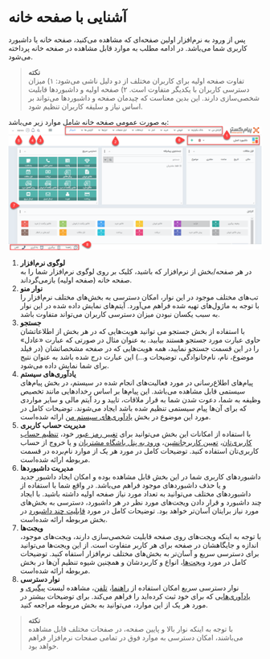 # آشنایی با صفحه خانه
پس از ورود به نرم‌افزار اولین صفحه‌ای که مشاهده می‌کنید، صفحه خانه یا داشبورد کاربری شما می‌باشد. در ادامه مطلب به موارد قابل مشاهده در صفحه خانه پرداخته می‌شود.<br>
> **نکته**<br>
> تفاوت صفحه اولیه برای کاربران مختلف از دو دلیل ناشی می‌شود: ۱) میزان دسترسی کاربران با یکدیگر متفاوت است. ۲) صفحه اولیه و داشبوردها قابلیت شخصی‌سازی دارند. این بدین معناست که چیدمان صفحه و داشبوردها می‌تواند بر اساس نیاز و سلیقه کاربران تنظیم شود.<br>

به صورت عمومی صفحه خانه شامل موارد زیر می‌باشد:
![تصویر صفحه خانه](./Images/standard-home-page-2.7.5.png)<br>

1. **لوگوی نرم‌افزار**<br>
در هر صفحه/بخش از نرم‌افزار که باشید، کلیک بر روی لوگوی نرم‌افزار شما را به صفحه خانه (صفحه اولیه) بازمی‌گرداند.<br>
2. **نوار منو**<br>
تب‌های مختلف موجود در این نوار، امکان دسترسی به بخش‌های مختلف نرم‌افزار را با توجه به ماژول‌های تهیه شده فراهم می‌آورد. آیتم‌های نمایش داده شده در این نوار به سبب یکسان نبودن میزان دسترسی کاربران می‌تواند متفاوت باشد.<br>
3. **جستجو**<br>
با استفاده از بخش جستجو می توانید هویت‌هایی که در هر بخش از اطلاعاتشان حاوی عبارت مورد جستجو هستند بیابید. به عنوان مثال در صورتی که عبارت «عادل» را در این قسمت جستجو نمایید،‌ همه هویت‌هایی که در صفحه مشخصاتشان (در فیلد موضوع، نام، نام‌خانوادگی، توضیحات و...) این عبارت درج شده باشد به عنوان نتیج برای شما نمایش داده می‌شود.<br>
4. **یادآوری‌های سیستم**<br>
پیام‌های اطلاع‌رسانی در مورد فعالیت‌های انجام شده در سیستم، در بخش پیام‌های سیستمی قابل مشاهده می‌باشد.
این پیام‌ها بر اساس رخدادهایی مانند تخصیص وظیفه به شما، دعوت شدن شما به قرار ملاقات، تایید و رد آیتم مالی و سایر مواردی که برای آن‌ها پیام سیستمی تنظیم شده باشد ایجاد می‌شوند. توضیحات کامل در مورد این موضوع در بخش [یادآوری‌های سیستم من](https://github.com/1stco/PayamGostarDocs/blob/master/Help/home/NotificationManagement2.6.0.md) ارائه شده‌است.<br>
5. **مدیریت حساب کاربری**<br>
با استفاده از امکانات این بخش می‌توانید برای [تغییر رمز عبور](https://github.com/1stco/PayamGostarDocs/blob/master/Help/home/UserPasswordChange.md) خود، [تنظیم حساب کاربری‌تان](https://github.com/1stco/PayamGostarDocs/blob/master/Help/home/MySetting.md)، [تعیین کاربرجانشین](https://github.com/1stco/PayamGostarDocs/blob/master/Help/home/SurrogateUser2.5.6.md)، [ورود به پنل باشگاه مشتریان](https://github.com/1stco/PayamGostarDocs/blob/master/Help/home/ClubUserAccount.md) و یا خروج از حساب کاربری‌تان استفاده کنید. توضیحات کامل در مورد هر یک از موارد نام‌برده در قسمت مربوطه ارائه شده‌است.<br>
6. **مدیریت داشبوردها**<br>
داشبوردهای کاربری شما در این بخش قابل مشاهده بوده و امکان ایجاد داشبور جدید و یا حذف داشبوردهای موجود فراهم می‌باشد. در واقع شما با استفاده از داشبوردهای مختلف می‌توانید به تعداد مورد نیاز صفحه اولیه داشته باشید. با ایجاد چند داشبورد و قرار دادن ویجت‌های مورد نظر در هر داشبورد، دسترسی به بخش‌های مورد نیاز برایتان آسان‌تر خواهد بود. توضیحات کامل در مورد [قابلیت چند داشبورد](https://github.com/1stco/PayamGostarDocs/blob/master/Help/home/MultiDashboard.md) در بخش مربوطه ارائه شده‌است.<br>
7. **ویجت‌ها**<br>
با توجه به اینکه ویجت‌های روی صفحه قابلیت شخصی‌سازی دارند، ویجت‌های موجود،‌ اندازه و جایگاهشان در صفحه برای هر کاربر متفاوت است. از این ویجت‌ها می‌توانید برای دسترسی سریع و آسان‌تر به بخش‌های مختلف نرم‌افزار استفاه کنید. توضیحات کامل در مورد [ویجت‌ها]()، انواع و کاربردشان و همچنین شیوه تنظیم‌ آن‌ها در بخش مربوطه ارائه شده‌است.<br>
8. **نوار دسترسی**<br>
 نوار دسترسی سریع امکان استفاده از [راهنما](https://github.com/1stco/PayamGostarDocs/blob/master/Help/home/Storytelling/Help/HelpInAccessBar.md)، [تلفن](https://github.com/1stco/PayamGostarDocs/blob/master/Help/home/Storytelling/Phone/PhoneInAccessBar.md)، مشاهده لیست [پیگیری](https://github.com/1stco/PayamGostarDocs/blob/master/Help/home/Storytelling/FollowUp/followUpInAccessBar.md) و [یادآوری‌ها](https://github.com/1stco/PayamGostarDocs/blob/master/Help/home/Storytelling/Reminder/ReminderInAccessBar.md)یی که برای خود ثبت کرده‌اید را فراهم می‌کند. برای توضیحات بیشتر در مورد هر یک از این موارد،‌ می‌توانید به بخش مربوطه مراجعه کنید.<br>

> **نکته**<br>
> با توجه به اینکه نوار بالا و پایین صفحه، در صفحات مختلف قابل مشاهده می‌باشند، امکان دسترسی به موارد فوق در تمامی صفحات نرم‌افزار فراهم خواهد بود.<br>
